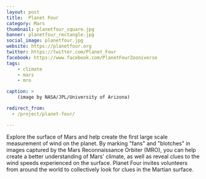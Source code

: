 ```yaml
---
layout: post
title:  Planet Four
category: Mars
thumbnail: planetfour_square.jpg
banner: planetfour_rectangle.jpg
social_image: planetfour.jpg
website: https://planetfour.org
twitter: https://twitter.com/Planet_Four
facebook: https://www.facebook.com/PlanetFourZooniverse
tags:
    - climate
    - mars
    - mro

caption: >
    (image by NASA/JPL/University of Arizona)

redirect_from:
  - /project/planet-four/    

---
```

Explore the surface of Mars and help create the first large scale measurement of wind on the planet. By marking "fans" and "blotches" in images captured by the Mars Reconnaissance Orbiter (MRO), you can help create a better understanding of Mars' climate, as well as reveal clues to the wind speeds experienced on the surface. Planet Four invites volunteers from around the world to collectively look for clues in the Martian surface.
